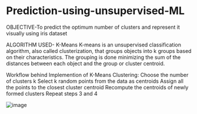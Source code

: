 # Prediction-using-unsupervised-ML
OBJECTIVE-To predict the optimum number of clusters and represent it visually using iris dataset

ALGORITHM USED- K-Means
K-means is an unsupervised classification algorithm, also called clusterization, that groups objects into k groups based on their characteristics. The grouping is done minimizing the sum of the distances between each object and the group or cluster centroid.

Workflow behind Implemention of K-Means Clustering:
Choose the number of clusters k
Select k random points from the data as centroids
Assign all the points to the closest cluster centroid
Recompute the centroids of newly formed clusters
Repeat steps 3 and 4

![image](https://github.com/ANJALI-1812/Prediction-using-unsupervised-ML/assets/131427667/f9587baa-dbe4-493b-9c20-dbf2b927cb47)
